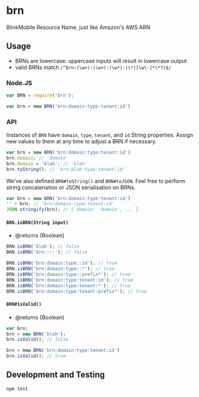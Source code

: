 # brn

BlinkMobile Resource Name, just like Amazon's AWS ARN

## Usage

- BRNs are lowercase: uppercase inputs will result in lowercase output
- valid BRNs match `/^brn:(\w+):(\w+):(\w*):(\*|[\w\-]*\*?)$/`

### Node.JS

```javascript
var BRN = require('brn');

var brn = new BRN('brn:domain:type:tenant:id')
```

### API

Instances of `BRN` have `domain`, `type`, `tenant`, and `id` String properties.
Assign new values to them at any time to adjust a BRN if necessary.

```javascript
var brn = new BRN('brn:domain:type:tenant:id')
brn.domain; // 'domain'
brn.domain = 'blah'; // 'blah'
brn.toString(); // 'brn:blah:type:tenant:id'
```

We've also defined `BRN#toString()` and `BRN#toJSON`. Feel free to perform
string concatenation or JSON serialisation on BRNs.

```javascript
var brn = new BRN('brn:domain:type:tenant:id')
'' + brn; // 'brn:domain:type:tenant:id'
JSON.stringify(brn); // { domain: 'domain', ... }
```

#### `BRN.isBRN(String input)`

- @returns {Boolean}

```javascript
BRN.isBRN('blah'); // false
BRN.isBRN('brn::::'); // false

BRN.isBRN('brn:domain:type::id'); // true
BRN.isBRN('brn:domain:type::*'); // true
BRN.isBRN('brn:domain:type::prefix*'); // true
BRN.isBRN('brn:domain:type:tenant:id'); // true
BRN.isBRN('brn:domain:type:tenant:*'); // true
BRN.isBRN('brn:domain:type:tenant:prefix*'); // true
```

#### `BRN#isValid()`

- @returns {Boolean}

```javascript
var brn;
brn = new BRN('blah');
brn.isValid(); // false

brn = new BRN('brn:domain:type:tenant:id')
brn.isValid(); // true
```

## Development and Testing

```shell
npm test
```
